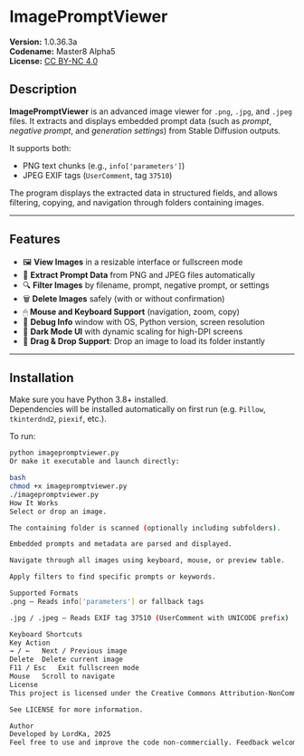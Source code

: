 # ImagePromptViewer

**Version:** 1.0.36.3a  
**Codename:** Master8 Alpha5  
**License:** [CC BY-NC 4.0]([License](https://github.com/LordKa-Berlin/ImagePromptViewer/blob/main/LICENSE.md))

## Description

**ImagePromptViewer** is an advanced image viewer for `.png`, `.jpg`, and `.jpeg` files. It extracts and displays embedded prompt data (such as *prompt*, *negative prompt*, and *generation settings*) from Stable Diffusion outputs.

It supports both:
- PNG text chunks (e.g., `info['parameters']`)
- JPEG EXIF tags (`UserComment`, tag `37510`)

The program displays the extracted data in structured fields, and allows filtering, copying, and navigation through folders containing images.

---

## Features

- 🖼 **View Images** in a resizable interface or fullscreen mode
- 🧠 **Extract Prompt Data** from PNG and JPEG files automatically
- 🔍 **Filter Images** by filename, prompt, negative prompt, or settings
- 🗑 **Delete Images** safely (with or without confirmation)
- 🖱 **Mouse and Keyboard Support** (navigation, zoom, copy)
- 🧰 **Debug Info** window with OS, Python version, screen resolution
- 🎨 **Dark Mode UI** with dynamic scaling for high-DPI screens
- 🧲 **Drag & Drop Support**: Drop an image to load its folder instantly

---

## Installation

Make sure you have Python 3.8+ installed.  
Dependencies will be installed automatically on first run (e.g. `Pillow`, `tkinterdnd2`, `piexif`, etc.).

To run:

```bash
python imagepromptviewer.py
Or make it executable and launch directly:

bash
chmod +x imagepromptviewer.py
./imagepromptviewer.py
How It Works
Select or drop an image.

The containing folder is scanned (optionally including subfolders).

Embedded prompts and metadata are parsed and displayed.

Navigate through all images using keyboard, mouse, or preview table.

Apply filters to find specific prompts or keywords.

Supported Formats
.png — Reads info['parameters'] or fallback tags

.jpg / .jpeg — Reads EXIF tag 37510 (UserComment with UNICODE prefix)

Keyboard Shortcuts
Key	Action
→ / ←	Next / Previous image
Delete	Delete current image
F11 / Esc	Exit fullscreen mode
Mouse	Scroll to navigate
License
This project is licensed under the Creative Commons Attribution-NonCommercial 4.0 International (CC BY-NC 4.0) license.

See LICENSE for more information.

Author
Developed by LordKa, 2025
Feel free to use and improve the code non-commercially. Feedback welcome!
